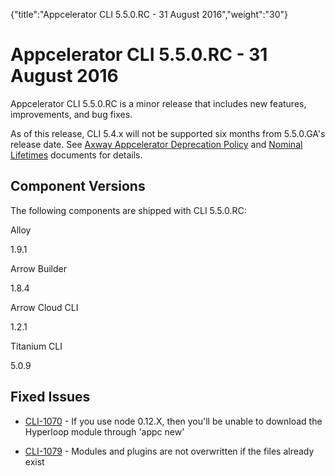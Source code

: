 {"title":"Appcelerator CLI 5.5.0.RC - 31 August 2016","weight":"30"} 

# Appcelerator CLI 5.5.0.RC - 31 August 2016

Appcelerator CLI 5.5.0.RC is a minor release that includes new features, improvements, and bug fixes.

As of this release, CLI 5.4.x will not be supported six months from 5.5.0.GA's release date. See [Axway Appcelerator Deprecation Policy](/docs/appc/AMPLIFY_Appcelerator_Services_Overview/Axway_Appcelerator_Deprecation_Policy/) and [Nominal Lifetimes](/docs/appc/AMPLIFY_Appcelerator_Services_Overview/Axway_Appcelerator_Product_Lifecycle/#NominalLifetimes) documents for details.

## Component Versions

The following components are shipped with CLI 5.5.0.RC:

Alloy

1.9.1

Arrow Builder

1.8.4

Arrow Cloud CLI

1.2.1

Titanium CLI

5.0.9

## Fixed Issues

*   [CLI-1070](https://jira.appcelerator.org/browse/CLI-1070) - If you use node 0.12.X, then you'll be unable to download the Hyperloop module through 'appc new'
    
*   [CLI-1079](https://jira.appcelerator.org/browse/CLI-1079) - Modules and plugins are not overwritten if the files already exist